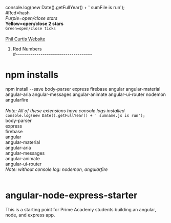 console.log(new Date().getFullYear() + ' sumFile is run'); <br>
#Red=hash <br>
*Purple=open/close stars* <br>
**Yellow=open/close 2 stars** <br>
`Green=open/close ticks` <br>
<red> <br>
[Phil Curtis Website](http://philcurtis.io) <br>
1.  Red Numbers <br>
#------------------------------------- <br>
# npm installs <br>
npm install --save body-parser express firebase angular angular-material angular-aria angular-messages angular-animate angular-ui-router nodemon angularfire <br>
 <br>
*Note:  All of these extensions have console logs installed* <br>
`console.log(new Date().getFullYear() + ' sumname.js is run');` <br>
body-parser <br>
express <br>
firebase <br>
angular <br>
angular-material <br>
angular-aria <br>
angular-messages <br>
angular-animate <br>
angular-ui-router <br>
*Note: without console.log: nodemon, angularfire* <br>
 <br>
# angular-node-express-starter <br>
This is a starting point for Prime Academy students building an angular, node, and express app. <br>
 <br>